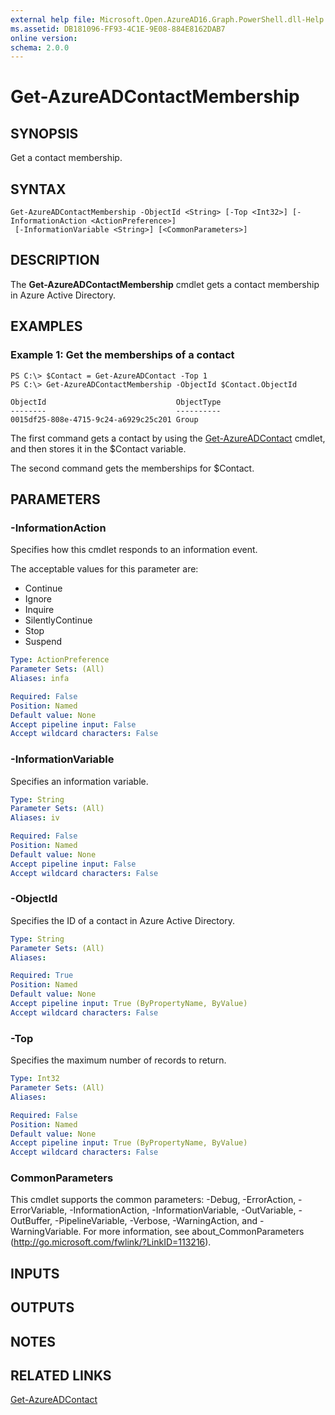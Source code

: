 ```yaml
---
external help file: Microsoft.Open.AzureAD16.Graph.PowerShell.dll-Help.xml
ms.assetid: DB181096-FF93-4C1E-9E08-884E8162DAB7
online version: 
schema: 2.0.0
---
```


# Get-AzureADContactMembership

## SYNOPSIS
Get a contact membership.

## SYNTAX

```
Get-AzureADContactMembership -ObjectId <String> [-Top <Int32>] [-InformationAction <ActionPreference>]
 [-InformationVariable <String>] [<CommonParameters>]
```

## DESCRIPTION
The **Get-AzureADContactMembership** cmdlet gets a contact membership in Azure Active Directory.

## EXAMPLES

### Example 1: Get the memberships of a contact
```
PS C:\> $Contact = Get-AzureADContact -Top 1
PS C:\> Get-AzureADContactMembership -ObjectId $Contact.ObjectId

ObjectId                             ObjectType
--------                             ----------
0015df25-808e-4715-9c24-a6929c25c201 Group
```

The first command gets a contact by using the [Get-AzureADContact](./Get-AzureADContact.md) cmdlet, and then stores it in the $Contact variable.

The second command gets the memberships for $Contact.

## PARAMETERS

### -InformationAction
Specifies how this cmdlet responds to an information event.

The acceptable values for this parameter are:

- Continue
- Ignore
- Inquire
- SilentlyContinue
- Stop
- Suspend

```yaml
Type: ActionPreference
Parameter Sets: (All)
Aliases: infa

Required: False
Position: Named
Default value: None
Accept pipeline input: False
Accept wildcard characters: False
```

### -InformationVariable
Specifies an information variable.

```yaml
Type: String
Parameter Sets: (All)
Aliases: iv

Required: False
Position: Named
Default value: None
Accept pipeline input: False
Accept wildcard characters: False
```

### -ObjectId
Specifies the ID of a contact in Azure Active Directory.

```yaml
Type: String
Parameter Sets: (All)
Aliases: 

Required: True
Position: Named
Default value: None
Accept pipeline input: True (ByPropertyName, ByValue)
Accept wildcard characters: False
```

### -Top
Specifies the maximum number of records to return.

```yaml
Type: Int32
Parameter Sets: (All)
Aliases: 

Required: False
Position: Named
Default value: None
Accept pipeline input: True (ByPropertyName, ByValue)
Accept wildcard characters: False
```

### CommonParameters
This cmdlet supports the common parameters: -Debug, -ErrorAction, -ErrorVariable, -InformationAction, -InformationVariable, -OutVariable, -OutBuffer, -PipelineVariable, -Verbose, -WarningAction, and -WarningVariable. For more information, see about_CommonParameters (http://go.microsoft.com/fwlink/?LinkID=113216).

## INPUTS

## OUTPUTS

## NOTES

## RELATED LINKS

[Get-AzureADContact](./Get-AzureADContact.md)
